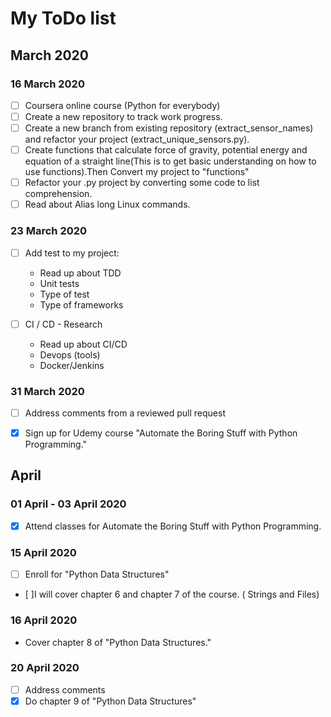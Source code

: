 # My ToDo list

## March 2020
### 16 March 2020

- [ ] Coursera online course (Python for everybody)
- [ ] Create a new repository to track  work progress.
- [ ] Create a new branch from existing repository (extract_sensor_names) and refactor your project (extract_unique_sensors.py).
- [ ] Create functions that calculate force of gravity, potential energy and equation of a straight line(This is to get basic understanding on how to use functions).Then Convert my project to "functions"
- [ ] Refactor your .py project by converting some code to list comprehension.
- [ ] Read about Alias long Linux commands.

### 23 March 2020
- [ ] Add test to my project:
    - Read up about TDD
    - Unit tests
    - Type of test
    - Type of frameworks

- [ ] CI / CD - Research
    - Read up about CI/CD
    - Devops (tools)
    - Docker/Jenkins

### 31 March 2020
- [ ] Address comments from a reviewed pull request
- [x] Sign up for Udemy course "Automate the Boring Stuff with Python Programming."


## April
### 01 April - 03 April 2020
- [x] Attend classes for Automate the Boring Stuff with Python Programming.

### 15 April 2020
- [ ] Enroll for "Python Data Structures"
- [ ]I will cover chapter 6 and chapter 7 of the course. ( Strings and Files)
### 16 April 2020
- Cover chapter 8 of "Python Data Structures."
### 20 April 2020
-[ ] Address comments   
-[x] Do chapter 9 of "Python Data Structures" 
